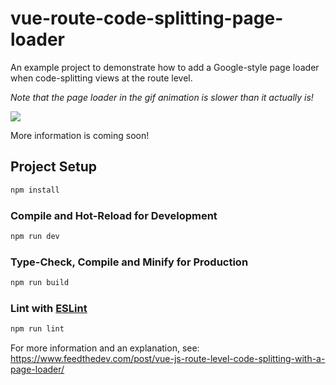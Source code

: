 # vue-route-code-splitting-page-loader

An example project to demonstrate how to add a Google-style page loader when code-splitting views at the route level.

*Note that the page loader in the gif animation is slower than it actually is!*

![](https://github.com/feedthedev/vue-route-code-splitting-page-loader/blob/9fe7a77617edf336a07531821c82a4797d9879d8/vue-page-loader.gif)


More information is coming soon!

## Project Setup

```sh
npm install
```

### Compile and Hot-Reload for Development

```sh
npm run dev
```

### Type-Check, Compile and Minify for Production

```sh
npm run build
```

### Lint with [ESLint](https://eslint.org/)

```sh
npm run lint
```

For more information and an explanation, see: https://www.feedthedev.com/post/vue-js-route-level-code-splitting-with-a-page-loader/

